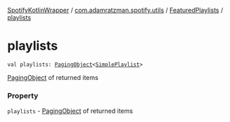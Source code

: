 [SpotifyKotlinWrapper](../../index.md) / [com.adamratzman.spotify.utils](../index.md) / [FeaturedPlaylists](index.md) / [playlists](./playlists.md)

# playlists

`val playlists: `[`PagingObject`](../-paging-object/index.md)`<`[`SimplePlaylist`](../-simple-playlist/index.md)`>`

[PagingObject](../-paging-object/index.md) of returned items

### Property

`playlists` - [PagingObject](../-paging-object/index.md) of returned items